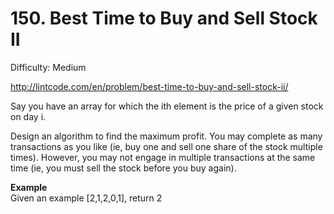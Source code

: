 # 150. Best Time to Buy and Sell Stock II

Difficulty: Medium

http://lintcode.com/en/problem/best-time-to-buy-and-sell-stock-ii/

Say you have an array for which the ith element is the price of a given stock on day i.

Design an algorithm to find the maximum profit. You may complete as many transactions as you like (ie, buy one and sell one share of the stock multiple times). However, you may not engage in multiple transactions at the same time (ie, you must sell the stock before you buy again).

**Example**  
Given an example [2,1,2,0,1], return 2
